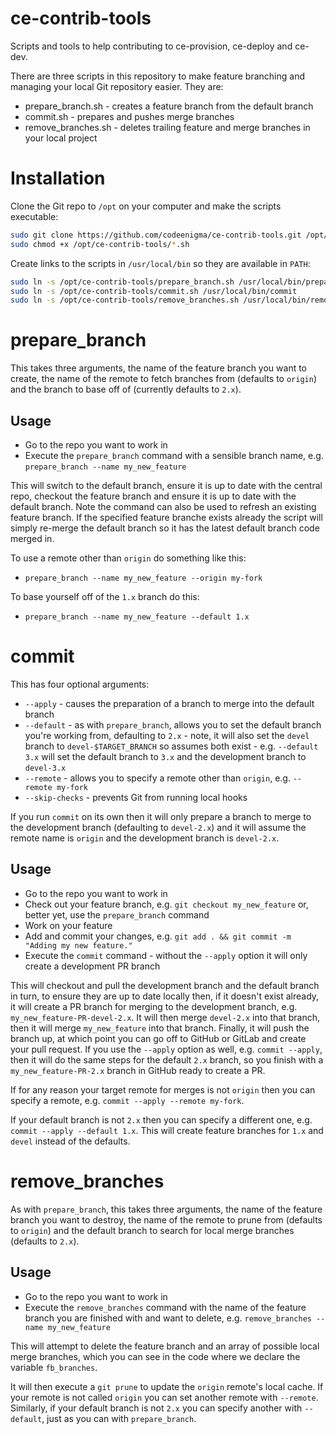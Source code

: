 # ce-contrib-tools
Scripts and tools to help contributing to ce-provision, ce-deploy and ce-dev.

There are three scripts in this repository to make feature branching and managing your local Git repository easier. They are:

* prepare_branch.sh - creates a feature branch from the default branch
* commit.sh - prepares and pushes merge branches
* remove_branches.sh - deletes trailing feature and merge branches in your local project

# Installation
Clone the Git repo to `/opt` on your computer and make the scripts executable:

```bash
sudo git clone https://github.com/codeenigma/ce-contrib-tools.git /opt/ce-contrib-tools/
sudo chmod +x /opt/ce-contrib-tools/*.sh
```

Create links to the scripts in `/usr/local/bin` so they are available in `PATH`:

```bash
sudo ln -s /opt/ce-contrib-tools/prepare_branch.sh /usr/local/bin/prepare_branch
sudo ln -s /opt/ce-contrib-tools/commit.sh /usr/local/bin/commit
sudo ln -s /opt/ce-contrib-tools/remove_branches.sh /usr/local/bin/remove_branches
```

# prepare_branch
This takes three arguments, the name of the feature branch you want to create, the name of the remote to fetch branches from (defaults to `origin`) and the branch to base off of (currently defaults to `2.x`).

## Usage
* Go to the repo you want to work in
* Execute the `prepare_branch` command with a sensible branch name, e.g. `prepare_branch --name my_new_feature`

This will switch to the default branch, ensure it is up to date with the central repo, checkout the feature branch and ensure it is up to date with the default branch. Note the command can also be used to refresh an existing feature branch. If the specified feature branche exists already the script will simply re-merge the default branch so it has the latest default branch code merged in.

To use a remote other than `origin` do something like this:

* `prepare_branch --name my_new_feature --origin my-fork`

To base yourself off of the `1.x` branch do this:

* `prepare_branch --name my_new_feature --default 1.x`

# commit
This has four optional arguments:

* `--apply` - causes the preparation of a branch to merge into the default branch
* `--default` - as with `prepare_branch`, allows you to set the default branch you're working from, defaulting to `2.x` - note, it will also set the `devel` branch to `devel-$TARGET_BRANCH` so assumes both exist - e.g. `--default 3.x` will set the default branch to `3.x` and the development branch to `devel-3.x`
* `--remote` - allows you to specify a remote other than `origin`, e.g. `--remote my-fork`
* `--skip-checks` - prevents Git from running local hooks

If you run `commit` on its own then it will only prepare a branch to merge to the development branch (defaulting to `devel-2.x`) and it will assume the remote name is `origin` and the development branch is `devel-2.x`.

## Usage
* Go to the repo you want to work in
* Check out your feature branch, e.g. `git checkout my_new_feature` or, better yet, use the `prepare_branch` command
* Work on your feature
* Add and commit your changes, e.g. `git add . && git commit -m "Adding my new feature."`
* Execute the `commit` command - without the `--apply` option it will only create a development PR branch

This will checkout and pull the development branch and the default branch in turn, to ensure they are up to date locally then, if it doesn't exist already, it will create a PR branch for merging to the development branch, e.g. `my_new_feature-PR-devel-2.x`. It will then merge `devel-2.x` into that branch, then it will merge `my_new_feature` into that branch. Finally, it will push the branch up, at which point you can go off to GitHub or GitLab and create your pull request. If you use the `--apply` option as well, e.g. `commit --apply`, then it will do the same steps for the default `2.x` branch, so  you finish with a `my_new_feature-PR-2.x` branch in GitHub ready to create a PR.

If for any reason your target remote for merges is not `origin` then you can specify a remote, e.g. `commit --apply --remote my-fork`.

If your default branch is not `2.x` then you can specify a different one, e.g. `commit --apply --default 1.x`. This will create feature branches for `1.x` and `devel` instead of the defaults.

# remove_branches
As with `prepare_branch`, this takes three arguments, the name of the feature branch you want to destroy, the name of the remote to prune from (defaults to `origin`) and the default branch to search for local merge branches (defaults to `2.x`).

## Usage
* Go to the repo you want to work in
* Execute the `remove_branches` command with the name of the feature branch you are finished with and want to delete, e.g. `remove_branches --name my_new_feature`

This will attempt to delete the feature branch and an array of possible local merge branches, which you can see in the code where we declare the variable `fb_branches`.

It will then execute a `git prune` to update the `origin` remote's local cache. If your remote is not called `origin` you can set another remote with `--remote`. Similarly, if your default branch is not `2.x` you can specify another with `--default`, just as you can with `prepare_branch`.
